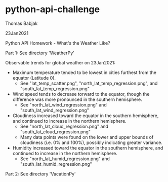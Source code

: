 # python-api-challenge

Thomas Babjak   

23Jan2021   

Python API Homework - What's the Weather Like?

Part 1: See directory 'WeatherPy'

Observable trends for global weather on 23Jan2021:
- Maximum temperature tended to be lowest in cities furthest from the equator (Latitude 0).
    - See "lat_temp_scatter.png", "north_lat_temp_regression.png", and "south_lat_temp_regression.png"
- Wind speed tends to decrease torward to the equator, though the difference was more pronounced in the southern hemisphere.
    - See "north_lat_wind_regression.png" and "south_lat_wind_regression.png"
- Cloudiness increased toward the equator in the southern hemisphere, and continued to increase in the northern hemisphere.
    - See "north_lat_cloud_regression.png" and "south_lat_cloud_regression.png"
    - Many data points were found on the lower and upper bounds of cloudiness (i.e. 0% and 100%), possibly indicating greater variance.
- Humidity increased toward the equator in the southern hemisphere, and continued to increase in the northern hemisphere.
    - See "north_lat_humid_regression.png" and "south_lat_humid_regression.png"

Part 2: See directory 'VacationPy'
